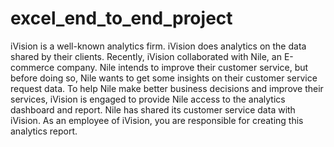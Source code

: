# excel_end_to_end_project
iVision is a well-known analytics firm. iVision does analytics on the data shared by 
their clients. Recently, iVision collaborated with Nile, an E-commerce company. Nile
intends to improve their customer service, but before doing so, Nile wants to get 
some insights on their customer service request data. To help Nile make better 
business decisions and improve their services, iVision is engaged to provide Nile
access to the analytics dashboard and report.
Nile has shared its customer service data with iVision. As an employee of iVision, 
you are responsible for creating this analytics report.
